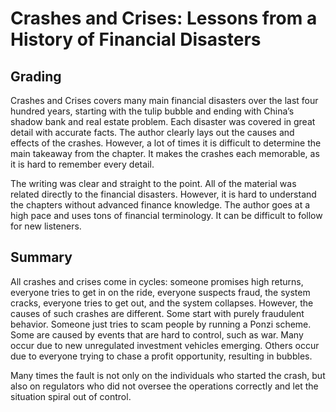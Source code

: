 # Crashes and Crises: Lessons from a History of Financial Disasters
## Grading
Crashes and Crises covers many main financial disasters over the last four hundred years, starting with the tulip bubble and ending with China’s shadow bank and real estate problem. Each disaster was covered in great detail with accurate facts. The author clearly lays out the causes and effects of the crashes. However, a lot of times it is difficult to determine the main takeaway from the chapter. It makes the crashes each memorable, as it is hard to remember every detail.

The writing was clear and straight to the point. All of the material was related directly to the financial disasters. However, it is hard to understand the chapters without advanced finance knowledge. The author goes at a high pace and uses tons of financial terminology. It can be difficult to follow for new listeners.

## Summary
All crashes and crises come in cycles: someone promises high returns, everyone tries to get in on the ride, everyone suspects fraud, the system cracks, everyone tries to get out, and the system collapses. However, the causes of such crashes are different. Some start with purely fraudulent behavior. Someone just tries to scam people by running a Ponzi scheme. Some are caused by events that are hard to control, such as war. Many occur due to new unregulated investment vehicles emerging. Others occur due to everyone trying to chase a profit opportunity, resulting in bubbles.

Many times the fault is not only on the individuals who started the crash, but also on regulators who did not oversee the operations correctly and let the situation spiral out of control.
